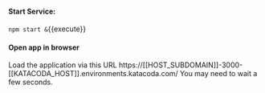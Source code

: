 #### Start Service:

`npm start &`{{execute}}

#### Open app in browser

Load the application via this URL https://[[HOST_SUBDOMAIN]]-3000-[[KATACODA_HOST]].environments.katacoda.com/ 
You may need to wait a few seconds.
